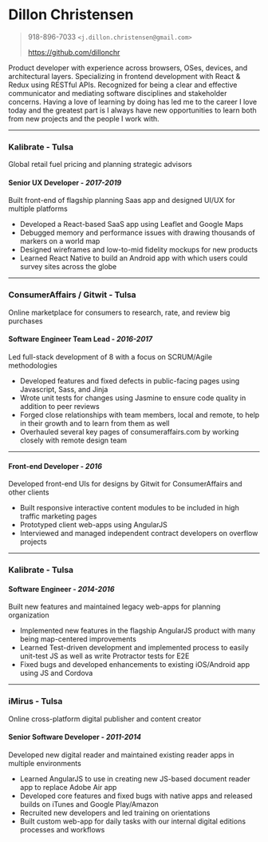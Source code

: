 # Dillon Christensen
> 918-896-7033 `<j.dillon.christensen@gmail.com>`
>
> https://github.com/dillonchr

Product developer with experience across browsers, OSes, devices, and architectural layers. Specializing in frontend development with React & Redux using RESTful APIs. Recognized for being a clear and effective communicator and mediating software disciplines and stakeholder concerns. Having a love of learning by doing has led me to the career I love today and the greatest part is I always have new opportunities to learn both from new projects and the people I work with.

***

### Kalibrate - Tulsa
Global retail fuel pricing and planning strategic advisors

#### Senior UX Developer - _2017-2019_
Built front-end of flagship planning Saas app and designed UI/UX for multiple platforms

* Developed a React-based SaaS app using Leaflet and Google Maps
* Debugged memory and performance issues with drawing thousands of markers on a world map
* Designed wireframes and low-to-mid fidelity mockups for new products
* Learned React Native to build an Android app with which users could survey sites across the globe

***

### ConsumerAffairs / Gitwit - Tulsa
Online marketplace for consumers to research, rate, and review big purchases

#### Software Engineer Team Lead - _2016-2017_
Led full-stack development of 8 with a focus on SCRUM/Agile methodologies

* Developed features and fixed defects in public-facing pages using  Javascript, Sass, and Jinja
* Wrote unit tests for changes using Jasmine to ensure code quality in addition to peer reviews
* Forged close relationships with team members, local and remote, to help in their growth and to learn from them as well
* Overhauled several key pages of consumeraffairs.com by working closely with remote design team

---

#### Front-end Developer - _2016_
Developed front-end UIs for designs by Gitwit for ConsumerAffairs and other clients

* Built responsive interactive content modules to be included in high traffic marketing pages
* Prototyped client web-apps using AngularJS
* Interviewed and managed independent contract developers on overflow projects

***

### Kalibrate - Tulsa
#### Software Engineer - _2014-2016_
Built new features and maintained legacy web-apps for planning organization

* Implemented new features in the flagship AngularJS product with many being map-centered improvements
* Learned Test-driven development and implemented process to easily unit-test JS as well as write Protractor tests for E2E
* Fixed bugs and developed enhancements to existing iOS/Android app using JS and Cordova

***

### iMirus - Tulsa
Online cross-platform digital publisher and content creator

#### Senior Software Developer - _2011-2014_
Developed new digital reader and maintained existing reader apps in multiple environments

* Learned AngularJS to use in creating new JS-based document reader app to replace Adobe Air app
* Developed core features and fixed bugs with native apps and released builds on iTunes and Google Play/Amazon
* Recruited new developers and led training on orientations
* Built custom web-app for daily tasks with our internal digital editions processes and workflows
